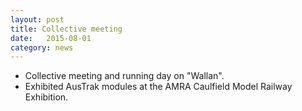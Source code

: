 ```yaml
---
layout: post
title: Collective meeting
date:   2015-08-01
category: news
---
```


* Collective meeting and running day on "Wallan".
* Exhibited AusTrak modules at the AMRA Caulfield Model Railway Exhibition.